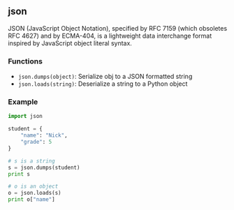 ## json

JSON (JavaScript Object Notation), specified by RFC 7159 (which obsoletes RFC 4627) and by ECMA-404, is a lightweight data interchange format inspired by JavaScript object literal syntax.

### Functions

* ```json.dumps(object)```: Serialize obj to a JSON formatted string
* ```json.loads(string)```: Deserialize a string to a Python object

### Example

```python
import json

student = {
    "name": "Nick",
    "grade": 5
}

# s is a string
s = json.dumps(student)
print s

# o is an object
o = json.loads(s)
print o["name"]
```
